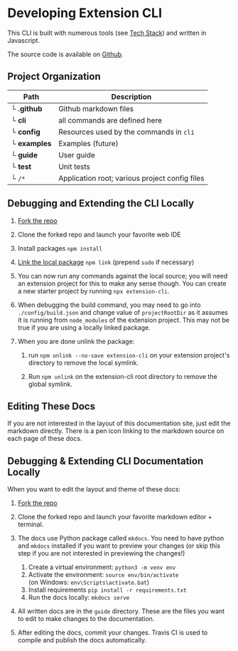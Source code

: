 # Developing Extension CLI

This CLI is built with numerous tools (see [Tech Stack](extension-cli/11-stack/)) and written in Javascript. 

The source code is available on [Github](https://github.com/MobileFirstLLC/extension-cli).


## Project Organization

Path | Description
--- | ---
└ **.github** | Github markdown files
└ **cli** |  all commands are defined here
└ **config** | Resources used by the commands in `cli`
└ **examples** | Examples (future)
└ **guide** | User guide
└ **test** | Unit tests
└ `/*` | Application root; various project config files


## Debugging and Extending the CLI Locally

1. [Fork the repo](https://github.com/MobileFirstLLC/extension-cli/fork)

2. Clone the forked repo and launch your favorite web IDE

3. Install packages `npm install`

4. [Link the local package](https://docs.npmjs.com/cli/link.html) `npm link` (prepend `sudo` if necessary)

5. You can now run any commands against the local source; you will need an extension project for this to make any sense though. You can create a new starter project by running `npx extension-cli`.

6. When debugging the build command, you may need to go into `./config/build.json` and change value of `projectRootDir` as it assumes it is running from `node_modules` of the extension project. This may not be true if you are using a locally linked package.

7. When you are done unlink the package: 

    1. run `npm unlink --no-save extension-cli` on your extension project's directory to remove the local symlink. 
    
    2. Run `npm unlink` on the extension-cli root directory to remove the global symlink.

## Editing These Docs

If you are not interested in the layout of this documentation site, just edit the markdown directly.
There is a pen icon linking to the markdown source on each page of these docs.

## Debugging & Extending CLI Documentation Locally

When you want to edit the layout and theme of these docs:

1. [Fork the repo](https://github.com/MobileFirstLLC/extension-cli/fork)

2. Clone the forked repo and launch your favorite markdown editor + terminal.

3. The docs use Python package called `mkdocs`. You need to have python and `mkdocs` installed if you want to preview your changes (or skip this step if you are not interested in previewing the changes!)

    1. Create a virtual environment: `python3 -m venv env`
    2. Activate the environment: `source env/bin/activate`
       <br/>(on Windows: `env\Scripts\activate.bat`)
    3. Install requirements `pip install -r requirements.txt`
    4. Run the docs locally: `mkdocs serve`

4. All written docs are in the `guide` directory. These are the files you want to edit to make changes to the documentation. 

5. After editing the docs, commit your changes. Travis CI is used to compile and publish the docs automatically.
